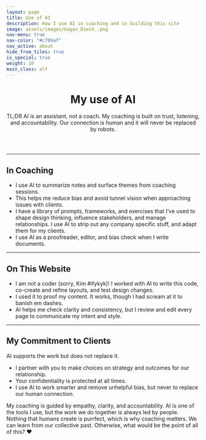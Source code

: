```yaml
---
layout: page
title: Use of AI
description: How I use AI in coaching and in building this site
image: assets/images/Gagan_Diesh_.png
nav-menu: true
nav-color: "#c789af"
nav_active: about
hide_from_tiles: true
is_special: true
weight: 10
main_class: alt
---
```


<div class="inner">
  <div class="page-intro">
    <header class="major">
      <h1>My use of AI</h1>
      <p>TL;DR AI is an assistant, not a coach. My coaching is built on trust, listening, and accountability. Our connection is human and it will never be replaced by robots.</p>
    </header>
  </div>
</div>

---

## In Coaching
- I use AI to summarize notes and surface themes from coaching sessions.  
- This helps me reduce bias and avoid tunnel vision when approaching issues with clients.  
- I have a library of prompts, frameworks, and exercises that I’ve used to shape design thinking, influence stakeholders, and manage relationships. I use AI to strip out any company specific stuff, and adapt them for my clients.  
- I use AI as a proofreader, editor, and bias check when I write documents. 

---

## On This Website
- I am not a coder (sorry, Kim #ifykyk)! I worked with AI to write this code, co-create and refine layouts, and test design changes.  
- I used it to proof my content. It works, though I had scream at it to banish em dashes.  
- AI helps me check clarity and consistency, but I review and edit every page to communicate my intent and style.

---

## My Commitment to Clients
AI supports the work but does not replace it.  
- I partner with you to make choices on strategy and outcomes for our relationship.  
- Your confidentiality is protected at all times.  
- I use AI to work smarter and remove unhelpful bias, but never to replace our human connection.  

My coaching is guided by empathy, clarity, and accountability. AI is one of the tools I use, but the work we do together is always led by people. Nothing that humans create is purrfect, which is why coaching matters. We can learn from our collective past. Otherwise, what would be the point of all of this? ❤️
